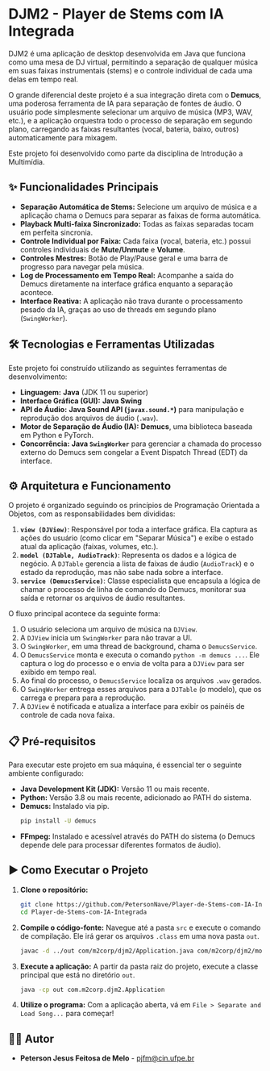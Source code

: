# DJM2 - Player de Stems com IA Integrada

DJM2 é uma aplicação de desktop desenvolvida em Java que funciona como uma mesa de DJ virtual, permitindo a separação de qualquer música em suas faixas instrumentais (stems) e o controle individual de cada uma delas em tempo real.

O grande diferencial deste projeto é a sua integração direta com o **Demucs**, uma poderosa ferramenta de IA para separação de fontes de áudio. O usuário pode simplesmente selecionar um arquivo de música (MP3, WAV, etc.), e a aplicação orquestra todo o processo de separação em segundo plano, carregando as faixas resultantes (vocal, bateria, baixo, outros) automaticamente para mixagem.

Este projeto foi desenvolvido como parte da disciplina de Introdução a Multimídia.

## ✨ Funcionalidades Principais

  * **Separação Automática de Stems:** Selecione um arquivo de música e a aplicação chama o Demucs para separar as faixas de forma automática.
  * **Playback Multi-faixa Sincronizado:** Todas as faixas separadas tocam em perfeita sincronia.
  * **Controle Individual por Faixa:** Cada faixa (vocal, bateria, etc.) possui controles individuais de **Mute/Unmute** e **Volume**.
  * **Controles Mestres:** Botão de Play/Pause geral e uma barra de progresso para navegar pela música.
  * **Log de Processamento em Tempo Real:** Acompanhe a saída do Demucs diretamente na interface gráfica enquanto a separação acontece.
  * **Interface Reativa:** A aplicação não trava durante o processamento pesado da IA, graças ao uso de threads em segundo plano (`SwingWorker`).

## 🛠️ Tecnologias e Ferramentas Utilizadas

Este projeto foi construído utilizando as seguintes ferramentas de desenvolvimento:

  * **Linguagem:** **Java** (JDK 11 ou superior)
  * **Interface Gráfica (GUI):** **Java Swing**
  * **API de Áudio:** **Java Sound API (`javax.sound.*`)** para manipulação e reprodução dos arquivos de áudio (`.wav`).
  * **Motor de Separação de Áudio (IA):** **Demucs**, uma biblioteca baseada em Python e PyTorch.
  * **Concorrência:** **Java `SwingWorker`** para gerenciar a chamada do processo externo do Demucs sem congelar a Event Dispatch Thread (EDT) da interface.

## ⚙️ Arquitetura e Funcionamento

O projeto é organizado seguindo os princípios de Programação Orientada a Objetos, com as responsabilidades bem divididas:

1.  **`view (DJView)`**: Responsável por toda a interface gráfica. Ela captura as ações do usuário (como clicar em "Separar Música") e exibe o estado atual da aplicação (faixas, volumes, etc.).
2.  **`model (DJTable, AudioTrack)`**: Representa os dados e a lógica de negócio. A `DJTable` gerencia a lista de faixas de áudio (`AudioTrack`) e o estado da reprodução, mas não sabe nada sobre a interface.
3.  **`service (DemucsService)`**: Classe especialista que encapsula a lógica de chamar o processo de linha de comando do Demucs, monitorar sua saída e retornar os arquivos de áudio resultantes.

O fluxo principal acontece da seguinte forma:

1.  O usuário seleciona um arquivo de música na `DJView`.
2.  A `DJView` inicia um `SwingWorker` para não travar a UI.
3.  O `SwingWorker`, em uma thread de background, chama o `DemucsService`.
4.  O `DemucsService` monta e executa o comando `python -m demucs ...`. Ele captura o log do processo e o envia de volta para a `DJView` para ser exibido em tempo real.
5.  Ao final do processo, o `DemucsService` localiza os arquivos `.wav` gerados.
6.  O `SwingWorker` entrega esses arquivos para a `DJTable` (o modelo), que os carrega e prepara para a reprodução.
7.  A `DJView` é notificada e atualiza a interface para exibir os painéis de controle de cada nova faixa.

## 📋 Pré-requisitos

Para executar este projeto em sua máquina, é essencial ter o seguinte ambiente configurado:

  * **Java Development Kit (JDK):** Versão 11 ou mais recente.
  * **Python:** Versão 3.8 ou mais recente, adicionado ao PATH do sistema.
  * **Demucs:** Instalado via pip.
    ```bash
    pip install -U demucs
    ```
  * **FFmpeg:** Instalado e acessível através do PATH do sistema (o Demucs depende dele para processar diferentes formatos de áudio).

## ▶️ Como Executar o Projeto

1.  **Clone o repositório:**

    ```bash
    git clone https://github.com/PetersonNave/Player-de-Stems-com-IA-Integrada.git
    cd Player-de-Stems-com-IA-Integrada
    ```

2.  **Compile o código-fonte:**
    Navegue até a pasta `src` e execute o comando de compilação. Ele irá gerar os arquivos `.class` em uma nova pasta `out`.

    ```bash
    javac -d ../out com/m2corp/djm2/Application.java com/m2corp/djm2/model/*.java com/m2corp/djm2/view/*.java com/m2corp/djm2/service/*.java
    ```

3.  **Execute a aplicação:**
    A partir da pasta raiz do projeto, execute a classe principal que está no diretório `out`.

    ```bash
    java -cp out com.m2corp.djm2.Application
    ```

4.  **Utilize o programa:**
    Com a aplicação aberta, vá em `File > Separate and Load Song...` para começar\!



## 👨‍💻 Autor

  * **Peterson Jesus Feitosa de Melo** - [pjfm@cin.ufpe.br](mailto:pjfm@cin.ufpe.br)
